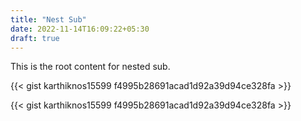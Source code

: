 ```yaml
---
title: "Nest Sub"
date: 2022-11-14T16:09:22+05:30
draft: true
---
```


This is the root content for nested sub.

{{< gist karthiknos15599 f4995b28691acad1d92a39d94ce328fa >}}

{{< gist karthiknos15599 f4995b28691acad1d92a39d94ce328fa >}}
